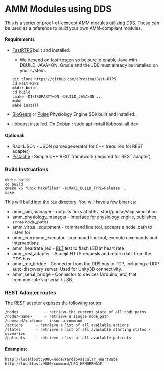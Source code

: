 
# AMM Modules using DDS

This is a series of proof-of-concept AMM modules utilizing DDS.  These can be used as a reference to build your own AMM-compliant modules.

#### Requirements:
* [FastRTPS](https://github.com/eProsima/Fast-RTPS) built and installed. 
   * We depend on fastrtpsgen so be sure to enable Java with -DBUILD_JAVA=ON. Gradle and the JDK must already be installed on your system.
   
   ```
   git clone https://github.com/eProsima/Fast-RTPS
   cd Fast-RTPS
   mkdir build
   cd build
   cmake -DTHIRDPARTY=ON -DBUILD_JAVA=ON .. 
   make
   make install
   ```

    
* [BioGears](https://github.com/BioGearsEngine/Engine) or [Pulse](https://gitlab.kitware.com/physiology/engine) Physiology Engine SDK built and installed. 

* [libboost](http://www.boost.org) installed. On Debian : sudo apt install libboost-all-dev 

#### Optional:
* [RapidJSON](https://github.com/miloyip/rapidjson) - JSON parser/generator for C++ (required for REST adapter) 
* [Pistache](https://github.com/oktal/pistache) - Simple C++ REST framework (required for REST adapter)

### Build Instructions

```
mkdir build
cd build
cmake -G "Unix Makefiles" -DCMAKE_BUILD_TYPE=Release ..
make
```

This will build into the `bin` directory.  You will have a few binaries:

* amm_sim_manager - outputs ticks at 50hz, start/pause/stop simulation
* amm_physiology_manager - interface for physiology engine, publishes some node_paths
* amm_virtual_equipment - command line tool, accepts a node_path to listen for
* amm_command_executor - command line tool, execute commands and interventions
* amm_heartrate_led - [BLT](https://github.com/AdvancedModularManikin/development-kit/wiki/AMMDK-Overview) test to flash LED at heart rate
* amm_rest_adapter - Accept HTTP requests and return data from the DDS bus
* amm_tcp_bridge - Connector from the DDS bus to TCP, including a UDP auto-discovery server.  Used for Unity3D connectivity.
* amm_serial_bridge - Connector to devices (Arduino, etc) that communicate via serial / USB.

### REST Adapter routes
The REST adapter exposes the following routes:
```
/nodes            - retrieve the current state of all node paths
/node/<name>      - retrieve a single node_path
/command/<action> - issue a command
/actions	  - retrieve a list of all available actions
/states		  - retrieve a list of all available starting states / scenarios
/patients	  - retrieve a list of all available patients
```

#### Examples: 
```
http://localhost:9080/node/Cardiovascular_HeartRate
http://localhost:9080/command/LEG_HEMORRHAGE
```
